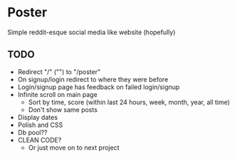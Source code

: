 # Poster

Simple reddit-esque social media like website (hopefully)

## TODO

- Redirect "/" ("") to "/poster"
- On signup/login redirect to where they were before
- Login/signup page has feedback on failed login/signup
- Infinite scroll on main page
    - Sort by time, score (within last 24 hours, week, month, year, all time)
    - Don't show same posts
- Display dates
- Polish and CSS
- Db pool??
- CLEAN CODE?
    - Or just move on to next project